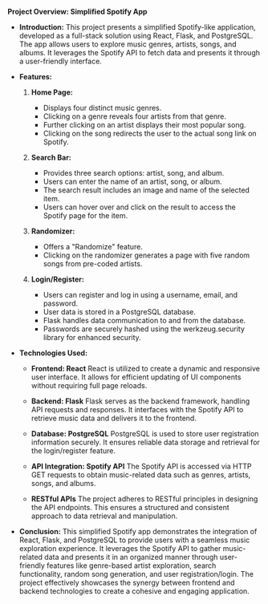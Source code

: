 **Project Overview: Simplified Spotify App**

- **Introduction:**
  This project presents a simplified Spotify-like application, developed as a full-stack solution using React, Flask, and PostgreSQL. The app allows users to explore music genres, artists, songs, and albums. It leverages the Spotify API to fetch data and presents it through a user-friendly interface.

- **Features:**

  1. **Home Page:**

     - Displays four distinct music genres.
     - Clicking on a genre reveals four artists from that genre.
     - Further clicking on an artist displays their most popular song.
     - Clicking on the song redirects the user to the actual song link on Spotify.

  2. **Search Bar:**

     - Provides three search options: artist, song, and album.
     - Users can enter the name of an artist, song, or album.
     - The search result includes an image and name of the selected item.
     - Users can hover over and click on the result to access the Spotify page for the item.

  3. **Randomizer:**

     - Offers a "Randomize" feature.
     - Clicking on the randomizer generates a page with five random songs from pre-coded artists.

  4. **Login/Register:**
     - Users can register and log in using a username, email, and password.
     - User data is stored in a PostgreSQL database.
     - Flask handles data communication to and from the database.
     - Passwords are securely hashed using the werkzeug.security library for enhanced security.

- **Technologies Used:**

  - **Frontend: React**
    React is utilized to create a dynamic and responsive user interface. It allows for efficient updating of UI components without requiring full page reloads.

  - **Backend: Flask**
    Flask serves as the backend framework, handling API requests and responses. It interfaces with the Spotify API to retrieve music data and delivers it to the frontend.

  - **Database: PostgreSQL**
    PostgreSQL is used to store user registration information securely. It ensures reliable data storage and retrieval for the login/register feature.

  - **API Integration: Spotify API**
    The Spotify API is accessed via HTTP GET requests to obtain music-related data such as genres, artists, songs, and albums.

  - **RESTful APIs**
    The project adheres to RESTful principles in designing the API endpoints. This ensures a structured and consistent approach to data retrieval and manipulation.

- **Conclusion:**
  This simplified Spotify app demonstrates the integration of React, Flask, and PostgreSQL to provide users with a seamless music exploration experience. It leverages the Spotify API to gather music-related data and presents it in an organized manner through user-friendly features like genre-based artist exploration, search functionality, random song generation, and user registration/login. The project effectively showcases the synergy between frontend and backend technologies to create a cohesive and engaging application.
